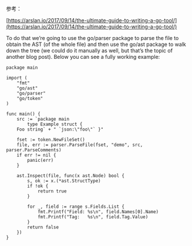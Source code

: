 参考：

[https://arslan.io/2017/09/14/the-ultimate-guide-to-writing-a-go-tool/](https://arslan.io/2017/09/14/the-ultimate-guide-to-writing-a-go-tool/)

To do that we’re going to use the go/parser package to parse the file to obtain the AST \(of the whole file\) and then use the go/ast package to walk down the tree \(we could do it manually as well, but that’s the topic of another blog post\). Below you can see a fully working example:

    package main

    import (
        "fmt"
        "go/ast"
        "go/parser"
        "go/token"
    )

    func main() {
        src := `package main
            type Example struct {
        Foo string` + " `json:\"foo\"` }"

        fset := token.NewFileSet()
        file, err := parser.ParseFile(fset, "demo", src, parser.ParseComments)
        if err != nil {
            panic(err)
        }

        ast.Inspect(file, func(x ast.Node) bool {
            s, ok := x.(*ast.StructType)
            if !ok {
                return true
            }

            for _, field := range s.Fields.List {
                fmt.Printf("Field: %s\n", field.Names[0].Name)
                fmt.Printf("Tag:   %s\n", field.Tag.Value)
            }
            return false
        })
    }



